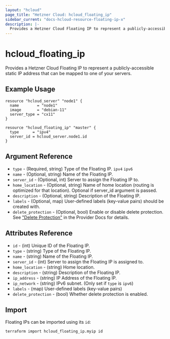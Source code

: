 ```yaml
---
layout: "hcloud"
page_title: "Hetzner Cloud: hcloud_floating_ip"
sidebar_current: "docs-hcloud-resource-floating-ip-x"
description: |-
  Provides a Hetzner Cloud Floating IP to represent a publicly-accessible static IP address that can be mapped to one of your servers.
---
```


# hcloud_floating_ip

Provides a Hetzner Cloud Floating IP to represent a publicly-accessible static IP address that can be mapped to one of your servers.

## Example Usage

```hcl
resource "hcloud_server" "node1" {
  name        = "node1"
  image       = "debian-11"
  server_type = "cx11"
}

resource "hcloud_floating_ip" "master" {
  type      = "ipv4"
  server_id = hcloud_server.node1.id
}
```

## Argument Reference

- `type` - (Required, string) Type of the Floating IP. `ipv4` `ipv6`
- `name` - (Optional, string) Name of the Floating IP.
- `server_id` - (Optional, int) Server to assign the Floating IP to.
- `home_location` - (Optional, string) Name of home location (routing is optimized for that location). Optional if server_id argument is passed.
- `description` - (Optional, string) Description of the Floating IP.
- `labels` - (Optional, map) User-defined labels (key-value pairs) should be created with.
- `delete_protection` - (Optional, bool) Enable or disable delete protection. See ["Delete Protection"](../index.html.markdown#delete-protection) in the Provider Docs for details.

## Attributes Reference

- `id` - (int) Unique ID of the Floating IP.
- `type` - (string) Type of the Floating IP.
- `name` - (string) Name of the Floating IP.
- `server_id` - (int) Server to assign the Floating IP is assigned to.
- `home_location` - (string) Home location.
- `description` - (string) Description of the Floating IP.
- `ip_address` - (string) IP Address of the Floating IP.
- `ip_network` - (string) IPv6 subnet. (Only set if `type` is `ipv6`)
- `labels` - (map) User-defined labels (key-value pairs)
- `delete_protection` - (bool) Whether delete protection is enabled.

## Import

Floating IPs can be imported using its `id`:

```
terraform import hcloud_floating_ip.myip id
```

